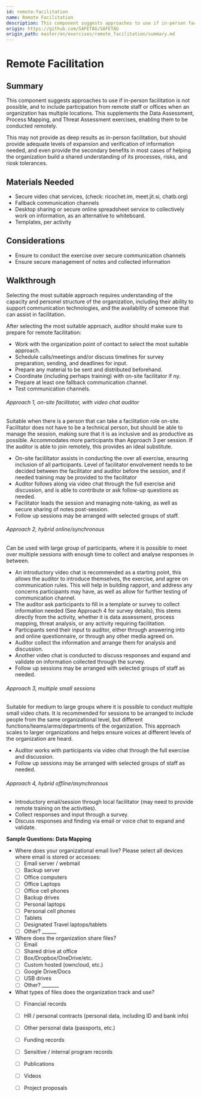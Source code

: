 ```yaml
---
id: remote-facilitation
name: Remote Facilitation
description: This component suggests approaches to use if in-person facilitation is not possible, and to include participation from...
origin: https://github.com/SAFETAG/SAFETAG
origin_path: master/en/exercises/remote_facilitation/summary.md
---
```

# Remote Facilitation

## Summary

This component suggests approaches to use if in-person facilitation is not possible, and to include participation from remote staff or offices when an organization has multiple locations. This supplements the Data Assessment, Process Mapping, and Threat Assessment exercises, enabling them to be conducted remotely.

This may not provide as deep results as in-person facilitation, but should provide adequate levels of expansion and verification of information needed, and even provide the secondary benefits in most cases of helping the organization build a shared understanding of its processes, risks, and riosk tolerances.


## Materials Needed

  * Secure video chat services, (check: ricochet.im, meet.jit.si, chatb.org)
  * Fallback communication channels
  * Desktop sharing or secure online spreadsheet service to collectively work on information, as an alternative to whiteboard.
  * Templates, per activity

## Considerations

  *  Ensure to conduct the exercise over secure communication channels
  *  Ensure secure management of notes and collected information

## Walkthrough

Selecting the most suitable approach requires understanding of the capacity and personel structure of the organization, including their ability to support communication technologies, and the availability of someone that can assist in facilitation.

After selecting the most suitable approach, auditor should make sure to prepare for remote facilitation:

* Work with the organization point of contact to select the most suitable approach.
* Schedule calls/meetings and/or discuss timelines for survey preparation, sending, and deadlines for input.
* Prepare any material to be sent and distributed beforehand.
* Coordinate (including perhaps training) with on-site facilitator if ny.
* Prepare at least one fallback communication channel.
* Test communication channels.

###### Approach 1, on-site facilitator, with video chat auditor

Suitable when there is a person that can take a facilitation role on-site. Facilitator does not have to be a technical person, but should be able to manage the session, making sure that it is as inclusive and as productive as possible. Accommodates more participants than Approach 3 per session. If the auditor is able to join remotely, this provides an ideal substitute.

  * On-site facililtator assists in conducting the over all exercise, ensuring inclusion of all participants. Level of facilitator envolvement needs to be decided between the facilitator and auditor before the session, and if needed training may be provided to the facilitator
  * Auditor follows along via video chat through the full exercise and discussion, and is able to contribute or ask follow-up questions as needed.
  * Facilitator leads the session and managing note-taking, as well as secure sharing of notes post-session.
  * Follow up sessions may be arranged with selected groups of staff.

###### Approach 2, hybrid online/synchronous
Can be used with large group of participants, where it is possible to meet over multiple sessions with enough time to collect and analyse responses in between.

  * An introductory video chat is recommended as a starting point, this allows the auditor to introduce themselves, the exercise, and agree on communication rules. This will help in building rapport, and address any concerns participants may have, as well as allow for further testing of communication channel.
  * The auditor ask participants to fill in a template or survey to collect information needed (See Approach 4 for survey details), this stems directly from the activity, whether it is data assessment, process mapping, threat analysis, or any activity requiring facilitation.
  * Participants send their input to auditor, either through answering into and online questionnaire, or through any other media agreed on.
  * Auditor collect the information and arrange them for analysis and discussion.
  * Another video chat is conducted to discuss responses and expand and validate on information collected through the survey.
  * Follow up sessions may be arranged with selected groups of staff as needed.

###### Approach 3, multiple small sessions
Suitable for medium to large groups where it is possible to conduct multiple small video chats. It is recommended for sessions to be arranged to include people from the same organizational level, but different functions/teams/arms/departments of the organization.  This approach scales to larger organizations and helps ensure voices at different levels of the organization are heard.

  * Auditor works with participants via video chat through the full exercise and discussion.
  * Follow up sessions may be arranged with selected groups of staff as needed.


###### Approach 4, hybrid offline/asynchronous
  * Introductory email/session through local facilitator (may need to provide remote training on the activities).
  * Collect responses and input through a survey.
  * Discuss responses and finding via email or voice chat to expand and validate.

**Sample Questions: Data Mapping**

* Where does your organizational email live? Please select all devices where email is stored or accesses:
  * [ ] Email server / webmail
  * [ ] Backup server
  * [ ] Office computers
  * [ ] Office Laptops
  * [ ] Office cell phones
  * [ ] Backup drives
  * [ ] Personal laptops
  * [ ] Personal cell phones
  * [ ] Tablets
  * [ ] Designated Travel laptops/tablets
  * [ ] Other? ______
* Where does the organization share files?
  * [ ] Email
  * [ ] Shared drive at office
  * [ ] Box/Dropbox/OneDrive/etc.
  * [ ] Custom hosted (owncloud, etc.)
  * [ ] Google Drive/Docs
  * [ ] USB drives
  * [ ] Other? _______
* What types of files does the organization track and use?
  * [ ] Financial records
  * [ ] HR / personal contracts (personal data, including ID and bank info)
  * [ ] Other personal data (passports, etc.)
  * [ ] Funding records
  * [ ] Sensitive / internal program records
  * [ ] Publications
  * [ ] Videos
  * [ ] Project proposals



<!-- Notes -->

[^external_funding_and_reporting]:Usually when working with an external funder an engagement report, free of sensitive data about the host organization, will be created for submission the funder. The contents of this report should be clearly outlined and agreed to during the assessment plan stage.

<!-- Penetration/Security/Risk Testing Standards / Guides -->

[^NIST_SP_800-115]:[NIST SP 800-115, Technical Guide to Information Security Testing and Assessment](http://csrc.nist.gov/publications/nistpubs/800-115/SP800-115.pdf)

[^pen_testing_systematic]:[Penetration Testing - A Systematic Approach](http://www.infosecwriters.com/text_resources/pdf/PenTest_MSaindane.pdf)

[^NIST_SP_800-115_planning]:[NIST SP 800-115, Technical Guide to Information Security Testing and Assessment - Planning Methodology](http://csrc.nist.gov/publications/nistpubs/800-115/SP800-115.pdf#page=13)

[^NIST_SP_800-115_assessment_plan]:[NIST SP 800-115, Technical Guide to Information Security Testing and Assessment](http://csrc.nist.gov/publications/nistpubs/800-115/SP800-115.pdf#page=51)

[^NIST_SP_800-115-Section_7.1]:[NIST SP 800-115, Technical Guide to Information Security Testing and Assessment. Section 7.1 Coordination](http://csrc.nist.gov/publications/nistpubs/800-115/SP800-115.pdf#page=55)

[^NIST_SP_800-115_targeting]:[NIST SP 800-115, Technical Guide to Information Security Testing and Assessment](http://csrc.nist.gov/publications/nistpubs/800-115/SP800-115.pdf#page=40)

[^NIST_SP_800-115-travel_prep]:["Traveling teams should maintain a flyaway kit that includes systems, images, additional tools, cables, projectors, and other equipment that a team may need when performing testing at other locations."](http://csrc.nist.gov/publications/nistpubs/800-115/SP800-115.pdf#page=50)

[^pets_pre-engagement_location]:[Determining Audit Location - The Penetration Testing Execution Standard: Pre-Engagement Guidelines](http://www.pentest-standard.org/index.php/Pre-engagement#Locations)

[^pets_emergency_contact_info]:[Emergency Contact and Incidents - The Penetration Testing Execution Standard: Pre-Engagement Guidelines](http://www.pentest-standard.org/index.php/Pre-engagement#Emergency_Contact_Information)

[^interaction_security_risk_management]:[Security Risk Management: NGO Approach - InterAction Security Unit](https://www.scribd.com/doc/156488867/Srm)

[^workbook_on_security]:[Workbook on Security: Practical Steps for Human Rights Defenders at Risk](http://frontlinedefenders.org/files/workbook_eng.pdf)

[^OSSTMM_wireless_security_testing]:[Open Source Security Testing Methodology Manual (OSSTMM) p. 140.](http://www.isecom.org/research/osstmm.html)

<!-- Threat Modeling -->

[^shostack_anchoring]: See: "Threat Modeling: Designing for Security" by Adam Shostack, p. 298. 

[^NIST_SP_800_115_soc_eng_hostile]:["Individual targeting can lead to embarrassment for those individuals if testers successfully elicit information or gain access. It is important that the results of social engineering testing are used to improve the security of the organization and not to single out individuals."](http://csrc.nist.gov/publications/nistpubs/800-115/SP800-115.pdf)

[^GPR_8_Likelihood]:["Likelihood: Chapter 2.7 p. 47 - Operational Security Management in Violent Environments"](http://www.odihpn.org/download/gpr_8_revised2pdf#page=38)

[^GPR_8_impacts]:["Impacts: Chapter 2.7 p. 46 - Operational Security Management in Violent Environments"](http://www.odihpn.org/download/gpr_8_revised2pdf#page=38)

<!-- Facilitation -->

[^psych_sec_training]:[The Psychological Underpinnings of Security Training - Craig Higson-Smith](https://www.level-up.cc/resources-for-trainers/holistic/psychological-underpinnings-security-training)

[^event_planning_input]:[Event Planning Inputs - Level-Up](https://www.level-up.cc/leading-trainings/event-planning)

[^integratedsecurity_prep_tips]:[Integrated Security Facilitator Preparation Tips](http://integratedsecuritymanual.org/sites/default/files/integratedsecurity_themanual_1.pdf#page=25)

[^integrated_security_manual]:[Integrated security: The Manual](http://integratedsecuritymanual.org/download-this-manual)

<!-- Censorship Measurement -->

[^herdict_explore]:[Herdict "At-A-Glance" web-blockage dashboard](http://herdict.org/explore/indephth)

<!-- ONI -->

[^ONI_country]:[Open Network Initiative - Country Reports](https://opennet.net/research/profiles)

[^ONI_regional]:[Open Network Inititiative - Regional Overviews](https://opennet.net/research/regions)

[^alkasir]:[A Cyber-Censorship Map automatically plotted based on the data collected from the database that is updated through usage patterns of alkasir software.](https://alkasir.com/map)

[^transparency]:[Who publishes Transparency Reports?](http://jameslosey.com/post/98162645081/who-publishes-transparency-reports-here-is-an)

[^alexa]:[The top 500 sites in each country or territory.](http://www.alexa.com/topsites/countries)

<!-- Country Infrastructure info -->

[^cia_factbook]:[CIA fact-book](https://www.cia.gov/library/publications/the-world-factbook/)

[^cia_factbook_internet-users]:[CIA fact-book country comparison of number of users within a country that access the Internet](https://www.cia.gov/library/publications/the-world-factbook/fields/2153.html)

[^cia_factbook_broadcast-media]:[CIA fact-book country comparison of the approximate number of public and private TV and radio stations in a country](https://www.cia.gov/library/publications/the-world-factbook/fields/2213.html)

[^cia_factbook_telephone-system]:[CIA fact-book country comparison of the telephone system with details on the domestic and international components.](https://www.cia.gov/library/publications/the-world-factbook/fields/2124.html)

[^WTICT_indicators]:[World Telecommunication/ICT Indicators database 2014](http://www.itu.int/en/ITU-D/Statistics/Pages/publications/wtid.aspx)


<!-- Media / Speech Freedom Threats -->

[^threatened_voices]:[Threatened Voices: Tracking suppression of online free speech.](http://threatened.globalvoicesonline.org/)

[^media_sustainability_index]:[IREX’s Media Sustainability Index (MSI) provides in-depth analyses of the conditions for independent media in 80 countries across the world.](http://www.irex.org/project/media-sustainability-index-msi)

[^freedom_on_the_net]:[Freedom House's "Freedom on the Net" index, assessing the degree of internet and digital media freedom around the world.](http://www.freedomhouse.org/report-types/freedom-net)

[^freedom_of_the_press]:[Freedom House's "Freedom of the Press" index assess' global media freedom.](http://www.freedomhouse.org/report-types/freedom-press)

[^article_19_by_country]:[ARTICLE 19 freedom of expression and freedom of information news by region.](http://www.article19.org/pages/en/where-we-work.html)

[^OSF_digital_media]:[Open Society Foundation - Mapping digital media](http://www.opensocietyfoundations.org/projects/mapping-digital-media)

[^press_freedom_index]:[Press Freedom Index (RSF)](https://en.rsf.org/press-freedom-index.html)

[^press_freedom_index_methodology]:[Press Freedom Index Methodology (RSF)](http://rsf.org/index2014/data/2014_wpfi_methodology.pdf)


<!-- Human Rights and Governance-->

[^freedom_in_the_world]:[Freedom House's "Freedom in the World" index is the standard-setting comparative assessment of global political rights and civil liberties.](http://www.freedomhouse.org/report-types/freedom-world)

[^corruptions_perception_index]:[Corruption  Perception  Index](http://www.transparency.org/cpi2013/results/)

[^Amnesty_regional_news]:[Amnesty International regional news on human rights](https://www.amnesty.org/en/news/regional)

[^HRW_regional_work]:[Human Rights Watch - Browse by Region](http://www.hrw.org/regions)

<!-- Surveillance and Censorship -->

[^pi_country_reports]:[Privacy International's in-depth country reports and submissions to the United Nations.](https://www.privacyinternational.org/resources/reports)

[^surveillance_whos_who]:[Surveillance Who's Who exposes the government agencies that attended ISS World surveillance trade shows between 2006 and 2011.](https://www.privacyinternational.org/resources/surveillance-whos-who)

[^ISC_country_reports]:[The ISC Project completes evaluations of information security threats in a broad range of countries. The resulting comprehensive written assessments describe each country’s digital security situation through consideration of four main categories: online surveillance, online attacks, online censorship, and user profile/access.](https://iscproject.org/country-assessments/)


<!-- Security Risks -->

[^EISF_Alerts]:[EISF distributes frequent analysis and summaries of issues relevant to humanitarian security risk management.](http://www.eisf.eu/alerts/)

[^PETS_legal_considerations]:[" Some activities common in penetration tests may violate local laws. For this reason, it is advised to check the legality of common pentest tasks in the location where the work is to be performed."](http://www.pentest-standard.org/index.php/Pre-engagement#Legal_Considerations)

[^PTES_testing]:[Vulnerability Analysis - The Penetration Testing Execution Standard](http://www.pentest-standard.org/index.php/Vulnerability_Analysis)

[^NIST_800_14_user_issues]:[NIST SP 800-14, Generally Accepted Principles and Practices for Securing Information Technology Systems](http://csrc.nist.gov/publications/nistpubs/800-14/800-14.pdf#page=30)

[^NIST_exploit_confirm]:["While vulnerability scanners check only for the possible existence of a vulnerability, the attack phase of a penetration test exploits the vulne rability to confirm its existence."](http://csrc.nist.gov/publications/nistpubs/800-115/SP800-115.pdf#page=38)

[^shostack_finding_threats]: See: "Threat Modeling: Designing for Security" by Adam Shostack, p. 125. 

[^shostack_addressing_threats]: See: "Threat Modeling: Designing for Security" by Adam Shostack, p. 167. 

[^shostack]: "Threat Modeling: Designing for Security" by Adam Shostack

[^shostack_flow]: See: "Threat Modeling: Designing for Security" by Adam Shostack, p. 408.

[^shostack_reports]: See: "Threat Modeling: Designing for Security" by Adam Shostack, p. 401.

[^secure_reporting]:"When a pilot lands an airliner, their job isn’t over. They still have to navigate the myriad of taxiways and park at the gate safely. The same is true of you and your pen test reports, just because its finished doesn't mean you can switch off entirely. You still have to get the report out to the client, and you have to do so securely. Electronic distribution using public key cryptography is probably the best option, but not always possible. If symmetric encryption is to be used, a strong key should be used and must be transmitted out of band. Under no circumstances should a report be transmitted unencrypted. It all sounds like common sense, but all too often people fall down at the final hurdle." - [The Art of Writing Penetration Test Reports](http://resources.infosecinstitute.com/writing-penetration-testing-reports/)

[^stares_and_snide_comments]:"I once performed a social engineering test, the results of which were less than ideal for the client. The enraged CEO shared the report with the whole organization, as a way of raising awareness of social engineering attacks. This was made more interesting, when I visited that same company a few weeks later to deliver some security awareness training. During my introduction, I explained that my company did security testing and was responsible for the social engineering test a few weeks back. This was greeted with angry stares and snide comments about how I’d gotten them all into trouble. My response was, as always, “better to give me your passwords than a genuine bad guy”." - [The Art of Writing Penetration Test Reports](http://resources.infosecinstitute.com/writing-penetration-testing-reports/)

[^NIST_pen_test_danger]:"Penetration testing also poses a high risk to the organization’s networks and systems because it uses real exploits and attacks against production systems and data. Because of its high cost and potential impact, penetration testing of an organization’s network and systems on an annual basis may be sufficient. Also, penetration testing can be designed to stop when the tester reaches a point when an additional action will cause damage." - [NIST SP 800-115, Technical Guide to Information Security Testing and Assessment](http://csrc.nist.gov/publications/nistpubs/800-115/SP800-115.pdf#page=40)

[^PETS_third_parties]:[Dealing with third parties - The Penetration Testing Execution Standard](http://www.pentest-standard.org/index.php/Pre-engagement#Dealing_with_Third_Parties)

[^PETS_separate_permissions]:["In addition, some service providers require advance notice and/or separate permission prior to testing their systems. For example, Amazon has an online request form that must be completed, and the request must be approved before scanning any hosts on their cloud. If this is required, it should be part of the document."](http://www.pentest-standard.org/index.php/Pre-engagement#Permission_to_Test)

[^PETS_emergency_contact]:["Obviously, being able to get in touch with the customer or target organization in an emergency is vital."](http://www.pentest-standard.org/index.php/Pre-engagement#Emergency_Contact_Information)

[^PETS_host_and_ip]:["Before starting a penetration test, all targets must be identified. "](http://www.pentest-standard.org/index.php/Pre-engagement#Specify_IP_Ranges_and_Domains)

[^PETS_logical_intel]:[Accumulating information about partners, clients, and competitors - The Penetration Testing Execution Standard](http://www.pentest-standard.org/index.php/Intelligence_Gathering#Logical)

[^NIST_incident_repose_plan]:["the assessment plan should provide specific guidance on incident handling in the event that assessors cause or uncover an incident during the course of the assessment. This section of the plan should define the term incident and provide guidelines for determining whether or not an incident has occurred. The plan should identify specific primary and alternate points of contact for the assessors... The assessment plan should provide clear-cut instructions on what actions assessors should take in these situations."](http://csrc.nist.gov/publications/nistpubs/800-115/SP800-115.pdf#page=52)

[^PETS_permission_to_test]:["One of the most important documents which need to be obtained for a penetration test is the Permission to Test document."](http://www.pentest-standard.org/index.php/Pre-engagement#Permission_to_Test)

[^PETS_evidence_handling]:["When handling evidence of a test and the differing stages of the report it is incredibly important to take extreme care with the data. Always use encryption and sanitize your test machine between tests."](http://www.pentest-standard.org/index.php/Pre-engagement#Evidence_Handling)

[^org_vuln_analysis]:["Vulnerability Assessment: Training module for NGOs operating in Conflict Zones and High-Crime Areas"](https://www.eisf.eu/wp-content/uploads/2014/09/0603-Dworken-undated-Vulnerability-assesment-training-module.pdf)

[^cryptolaw]:["A survey of existing and proposed laws and regulations on cryptography - systems used for protecting information against unauthorized access."](http://www.cryptolaw.org/) (The Crypto Law Survey)

<!-- Malware and Threat reports --> 

[^staying_abreast_of_tech_and_threats]:["Assessors need to remain abreast of new technology and the latest means by which an adversary may attack that technology. They should periodically refresh their knowledge base, reassess their methodology-updating techniques as appropriate, and update their tool kits."](http://csrc.nist.gov/publications/nistpubs/800-115/SP800-115.pdf#page=47)

[^symantec_annual_threat_report]:[The Internet Annual Security Threat Report provides an overview and analysis of the year in global threat activity.](http://www.symantec.com/security_response/publications/threatreport.jsp)

[^symantec_monthly_threat_report]:[The monthly intelligence report, provides the latest analysis of cyber security threats, trends, and insights from the Symantec intelligence team concerning malware, spam, and other potentially harmful business risks.](http://www.symantec.com/security_response/publications/monthlythreatreport.jsp)

[^mandiant_threat_report]:[Mandiant’s annual threat report, reveals key insights, statistics and case studies illustrating how the tools and tactics of advanced persistent threat (APT) actors have evolved over the last year. (REQUIRES EMAIL ADDRESS)](https://www.mandiant.com/resources/mandiant-reports/)

[^mcafee_threat_center]:[McAfee Labs Threat Center includes their Quarterly Threats Report, Blog, and Threat Library.](http://www.mcafee.com/us/threat-center.aspx)

[^fireeye_reports]:[FireEye provides complimentary reports on threats and trends in cyber security. (REQUIRES EMAIL ADDRESS)](http://www.fireeye.com/info-center/)

[^verizon_data_breach_report]:[Verizon Data Breach Investigative Report (REQUIRES EMAIL ADDRESS)](http://www.verizonenterprise.com/DBIR/)

[^internet_storm_center]:[SANS: Internet Storm Center](https://isc.sans.edu//)

[^mcafee_threat_trends]:[McAfee Threat Trends Papers](www.mcafee.com/us/security-awareness/threat-trends.aspx)

[^us-cert_current_activity]:[US-CERT Current Activity web page is a regularly updated summary of the most frequent, high-impact types of security incidents currently being reported](https://www.us-cert.gov/ncas/current-activity/)

[^us-cert_bulletins]:[US-CERT Bulletins provide weekly summaries of new vulnerabilities.](https://www.us-cert.gov/ncas/bulletins/)

[^citi_lab_exec_recon]:[Communities @ Risk: Targeted Digital Threats Against Civil Society - Execurtive Summary](https://targetedthreats.net/media/1-ExecutiveSummary.pdf#page=21)

[^social_engineering_important_all]:["CSOs should gradually build a culture in which all staff, regardless of technical background, feel some responsibility for their own digital hygiene. While staff need not become technical experts, CSOs should attempt to raise the awareness of every staff member, from executive directors to interns - groups are only as strong as their weakest link—so that they can spot issues, reduce vulnerabilities, know where to go for further help, and educate others."](https://targetedthreats.net/media/1-ExecutiveSummary.pdf#page=30)

[^informed_staff_decisions]:["Of course, there is no way to anticipate and warn against every form of digital threat; new technologies and new threats emerge constantly, outpacing security awareness. In such an environment, it is important for CSOs to develop a framework for critical thinking and informed decision-making by their staff about digital threats, not tethered to any specific application, device, attack vector, or situation."](https://targetedthreats.net/media/1-ExecutiveSummary.pdf#page=30)

[^secuna_country_reports]:["Secunia Country Reports"](https://secunia.com/resources/countryreports/)

<!-- Security Advisories -->

[^Microsoft_Security_Bulletin]:[Microsoft Security Bulletin](https://technet.microsoft.com/en-us/security/bulletin)

[^ind_univ_external_advisories]:["In-Depth Reading, Vendor Information, & External Advisories"](https://protect.iu.edu/cybersecurity/indepth)

[^OSS_Security_advisories]:["Security-Related Vendor Information"](http://oss-security.openwall.org/wiki/vendors)

[^CERT_CC_Advisories]:["CERT/CC Advisories"](https://www.cert.org/historical/advisories/)

[^CERT_vuln_notes]:["Vulnerability Notes Database"](http://www.kb.cert.org/vuls)

[^security_tracker]:["Security Tracker"](http://securitytracker.com/topics/topics.html)

[^mozilla_vulns]:["Known Vulnerabilities in Mozilla Products"](https://www.mozilla.org/security/known-vulnerabilities/)

[^packetstorm_news]:["Packet Storm News"](http://packetstormsecurity.com/files/)

<!-- Technical Training & Guides -->

[^security_tube]:["Comprehensive, Hands-on, Practical and Affordable infosec training."](http://www.securitytube.net)

[^recon-ng_data_flow]:[The flow of information through the Recon-ng  framework. (See: "Data Flow" section)](http://www.lanmaster53.com/2014/05/recon-ng-update)

[^recon-ng_API_keys]:[Acquiring API Keys](https://bitbucket.org/LaNMaSteR53/recon-ng/wiki/Usage%20Guide#!acquiring-api-keys)
[^security_in_a_box_physical]:[How to protect your information from physical threats - Security in-a-box](https://securityinabox.org/chapter-2)

[^speak_safe_keeping_data_safe]:[Keeping Your Data Safe - Surveillance Self-Defense](https://ssd.eff.org/en/module/keeping-your-data-safe)

<!-- Tech adoption and usability --> 

[^email_adoption_for_paranoid]:["Everyone except computer support staff said
encrypting all e-mail messages was unnecessary. In fact, several mentioned encrypting all messages was for paranoid people rather than pragmatic ones."](https://cups.cs.cmu.edu/soups/2005/2005posters/10-gaw.pdf)

<!-- Sections -->

[^auditor_trainee_tool_resource_list]:[See the auditor trainee resource list](#auditor-trainee-tool-resource-list)

[^social_engineering_toolkit_resources]:[Auditor Tool Resource List - Social Engineering](#social-engineering-toolkit)

[^password_dictionary_resources]:[Auditor Tool Resource List - Password Dictionary Creation](#password-dictionary-creation)

[^social_engineering_section]:[Auditor Tool Resource List - Social Engineering](#social-engineering-toolkit)

[^latest_version_of_tools]:[See the auditor trainee resource list](#auditor-trainee-tool-resource-list)

[^vulnerability_analysis]:[See: Vulnerability Analysis](#vulnerability-analysis)

[^roadmap_development]:[See: Roadmap Development](#roadmap-development)

[^password-security]:[Password Security](#password-security)

[^network-access]:[Network Access](#network-access)

[^privilege-separation-across-os]:[Privilege Separation Across OS](#privilege-separation-across-os)

[^examining-firewalls-across-os]:[Examining Firewalls Across OS](#examining-firewalls-across-os)

[^identifying-software-versions]:[Identifying Software Versions](#identifying-software-versions)

[^anti-virus-updates]:[Anti-Virus Updates](#anti-virus-updates)

[^automated-vulnerability-assessment-tools]:[Automated Vulnerability Assessment Tools](#automated-vulnerability-assessment-tools)

[^identifying-lockout-thresholds]:[Identifying Lockout Thresholds](#identifying-lockout-thresholds)

[^identifying-oddone-off-services]:[Identifying Odd/One-Off Services](#identifying-oddone-off-services)

[^device_encryption_by_os]:[Device Encryption By OS Type](#device-encryption-by-os)

<!-- Appendices -->

[^travel_kit_appendix]:[APPENDIX A - Auditor travel kit checklist](#appendix-a)

[^personal_information_to_keep_private]:[APPENDIX B - Personal Information to Keep Private](#appendix-b)

[^password_survey]:[APPENDIX C - Password Survey](#appendix-c)

[^auditor_consent_template]:[APPENDIX D - Auditor Consent Template.](#appendix-d)

[^pre-mortum]:["Pre-Mortum Strategy" - Sources of Power: How People Make Decisions - p.71](http://books.google.com/books?id=nn1kGwL4hRgC&lpg=PP1&pg=PA71#v=onepage&q&f=false)
<!-- Interview -->

[^scope_questions]:["Questionnaires - The Penetration Testing Execution Standard"](http://www.pentest-standard.org/index.php/Pre-engagement#Questionnaires)

[^HCD_toolkit]:["IDEO Human-Centered Design Toolkit"](http://www.ideo.com/work/human-centered-design-toolkit)

[^Techscape_indicators]:["TechScape Indicators - the engine room"](https://www.theengineroom.org/projects/techscape/tsindicators/)

[^BUM_questions]:["Questions for Business Unit Managers - The Penetration Testing Execution Standard"](http://www.pentest-standard.org/index.php/Pre-engagement#Questions_for_Business_Unit_Managers)

[^SA_Questions]:["Questions for Systems Administrators"](http://www.pentest-standard.org/index.php/Pre-engagement#Questions_for_Systems_Administrators)

